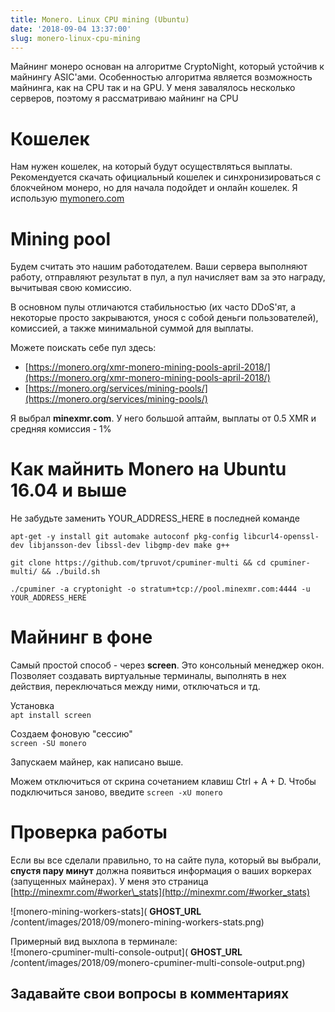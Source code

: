 ```yaml
---
title: Monero. Linux CPU mining (Ubuntu)
date: '2018-09-04 13:37:00'
slug: monero-linux-cpu-mining
---
```


Майнинг монеро основан на алгоритме CryptoNight, который устойчив к майнингу ASIC'ами. Особенностью алгоритма является возможность майнинга, как на CPU так и на GPU. У меня завалялось несколько серверов, поэтому я рассматриваю майнинг на CPU

<!--kg-card-begin: markdown-->
# Кошелек

Нам нужен кошелек, на который будут осуществляться выплаты. Рекомендуется скачать официальный кошелек и синхронизироваться с блокчейном монеро, но для начала подойдет и онлайн кошелек. Я использую [mymonero.com](https://mymonero.com/#/create-your-account)

<!--kg-card-end: markdown--><!--kg-card-begin: markdown-->
# Mining pool

Будем считать это нашим работодателем. Ваши сервера выполняют работу, отправляют результат в пул, а пул начисляет вам за это награду, вычитывая свою комиссию.

В основном пулы отличаются стабильностью (их часто DDoS'ят, а некоторые просто закрываются, унося с собой деньги пользователей), комиссией, а также минимальной суммой для выплаты.

Можете поискать себе пул здесь:

- [https://monero.org/xmr-monero-mining-pools-april-2018/](https://monero.org/xmr-monero-mining-pools-april-2018/)
- [https://monero.org/services/mining-pools/](https://monero.org/services/mining-pools/)

Я выбрал **minexmr.com**. У него большой аптайм, выплаты от 0.5 XMR и средняя комиссия - 1%

<!--kg-card-end: markdown--><!--kg-card-begin: markdown-->
# Как майнить Monero на Ubuntu 16.04 и выше

Не забудьте заменить YOUR\_ADDRESS\_HERE в последней команде

    apt-get -y install git automake autoconf pkg-config libcurl4-openssl-dev libjansson-dev libssl-dev libgmp-dev make g++
    
    git clone https://github.com/tpruvot/cpuminer-multi && cd cpuminer-multi/ && ./build.sh
    
    ./cpuminer -a cryptonight -o stratum+tcp://pool.minexmr.com:4444 -u YOUR_ADDRESS_HERE

<!--kg-card-end: markdown--><!--kg-card-begin: markdown-->
# Майнинг в фоне

Самый простой способ - через **screen**. Это консольный менеджер окон. Позволяет создавать виртуальные терминалы, выполнять в нех действия, переключаться между ними, отключаться и тд.

Установка  
`apt install screen`

Создаем фоновую "сессию"  
`screen -SU monero`

Запускаем майнер, как написано выше.

Можем отключиться от скрина сочетанием клавиш Ctrl + A + D. Чтобы подключиться заново, введите `screen -xU monero`

<!--kg-card-end: markdown--><!--kg-card-begin: markdown-->
# Проверка работы

Если вы все сделали правильно, то на сайте пула, который вы выбрали, **спустя пару минут** должна появиться информация о ваших воркерах (запущенных майнерах). У меня это страница [http://minexmr.com/#worker\_stats](http://minexmr.com/#worker_stats)

![monero-mining-workers-stats]( __GHOST_URL__ /content/images/2018/09/monero-mining-workers-stats.png)

Примерный вид выхлопа в терминале:  
 ![monero-cpuminer-multi-console-output]( __GHOST_URL__ /content/images/2018/09/monero-cpuminer-multi-console-output.png)

<!--kg-card-end: markdown--><!--kg-card-begin: markdown-->
## Задавайте свои вопросы в комментариях
<!--kg-card-end: markdown-->